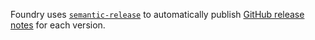 Foundry uses [`semantic-release`](https://github.com/semantic-release/semantic-release) to automatically publish [GitHub release notes](https://github.comsumup-oss/foundry/releases) for each version.
